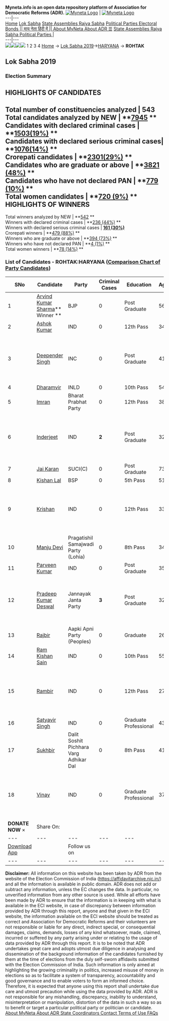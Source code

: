 **Myneta.info is an open data repository platform of Association for Democratic Reforms (ADR).**
[![Myneta Logo](https://www.myneta.info/lib/img/myneta-logo.png)](https://www.myneta.info/) | [![Myneta Logo](https://www.myneta.info/lib/img/adr-logo.png)](https://adrindia.org)  
---|---  
[Home](https://www.myneta.info/) [Lok Sabha](https://www.myneta.info/#ls "Lok Sabha") [ State Assemblies ](https://www.myneta.info/#sa "State Assemblies") [Rajya Sabha](https://www.myneta.info/#rs "Rajya Sabha") [Political Parties ](https://www.myneta.info/party "Political Parties") [ Electoral Bonds ](https://www.myneta.info/electoral_bonds "Electoral Bonds") [ || माय नेता हिंदी में || ](https://translate.google.co.in/translate?prev=hp&hl=en&js=y&u=www.myneta.info&sl=en&tl=hi&history_state0=) [ About MyNeta ](https://adrindia.org/content/about-myneta) [ About ADR ](https://adrindia.org/about-adr/who-we-are) [☰](javascript:void\(0\))
[ State Assemblies ](https://www.myneta.info/#sa "State Assemblies") [ Rajya Sabha ](https://www.myneta.info/#rs "Rajya Sabha") [ Political Parties ](https://www.myneta.info/party "Political Parties")
|   
---|---  
![](https://www.myneta.info/lib/img/banner/banner-1.png)![](https://www.myneta.info/lib/img/banner/banner-2.png)![](https://www.myneta.info/lib/img/banner/banner-3.png)![](https://www.myneta.info/lib/img/banner/banner-4.png)
1  2  3  4 
[Home](https://www.myneta.info/) → [Lok Sabha 2019](https://www.myneta.info/LokSabha2019/)→[HARYANA](https://www.myneta.info/LokSabha2019/index.php?action=show_constituencies&state_id=40) → **ROHTAK**
### 
## Lok Sabha 2019
###  Election Summary 
HIGHLIGHTS OF CANDIDATES  
---  
Total number of constituencies analyzed |  543   
Total candidates analyzed by NEW | **[7945](https://www.myneta.info/LokSabha2019/index.php?action=summary&subAction=candidates_analyzed&sort=candidate#summary) **  
Candidates with declared criminal cases | **[1503(19%)](https://www.myneta.info/LokSabha2019/index.php?action=summary&subAction=crime&sort=candidate#summary) **  
Candidates with declared serious criminal cases| **[1076(14%)](https://www.myneta.info/LokSabha2019/index.php?action=summary&subAction=serious_crime&sort=candidate#summary) **  
Crorepati candidates | **[2301(29%)](https://www.myneta.info/LokSabha2019/index.php?action=summary&subAction=crorepati&sort=candidate#summary) **  
Candidates who are graduate or above | **[3821 (48%)](https://www.myneta.info/LokSabha2019/index.php?action=summary&subAction=education&sort=candidate#summary) **  
Candidates who have not declared PAN | **[779 (10%)](https://www.myneta.info/LokSabha2019/index.php?action=summary&subAction=without_pan&sort=candidate#summary) **  
Total women candidates | **[720 (9%)](https://www.myneta.info/LokSabha2019/index.php?action=summary&subAction=women_candidate&sort=candidate#summary) **  
HIGHLIGHTS OF WINNERS  
---  
Total winners analyzed by NEW | **[542](https://www.myneta.info/LokSabha2019/index.php?action=summary&subAction=winner_analyzed&sort=candidate#summary) **  
Winners with declared criminal cases | **[236 (44%)](https://www.myneta.info/LokSabha2019/index.php?action=summary&subAction=winner_crime&sort=candidate#summary) **  
Winners with declared serious criminal cases | **[161 (30%)](https://www.myneta.info/LokSabha2019/index.php?action=summary&subAction=winner_serious_crime&sort=candidate#summary)**  
Crorepati winners | **[479 (88%)](https://www.myneta.info/LokSabha2019/index.php?action=summary&subAction=winner_crorepati&sort=candidate#summary) **  
Winners who are graduate or above | **[394 (73%)](https://www.myneta.info/LokSabha2019/index.php?action=summary&subAction=winner_education&sort=candidate#summary) **  
Winners who have not declared PAN | **[4 (1%)](https://www.myneta.info/LokSabha2019/index.php?action=summary&subAction=winner_without_pan&sort=candidate#summary) **  
Total women winners | **[78 (14%)](https://www.myneta.info/LokSabha2019/index.php?action=summary&subAction=winner_women&sort=candidate#summary) **  
### List of Candidates - ROHTAK:HARYANA ([Comparison Chart of Party Candidates](https://www.myneta.info/LokSabha2019/comparisonchart.php?constituency_id=577))
SNo | Candidate| Party| Criminal Cases| Education| Age| Total Assets| Liabilities  
---|---|---|---|---|---|---|---  
1  | [Arvind Kumar Sharma](https://www.myneta.info/LokSabha2019/candidate.php?candidate_id=12513)** Winner ** | BJP | 0 | Post Graduate| 56 | Rs 4,10,79,284 ~ 4 Crore+ | Rs 1,67,78,090 ~ 1 Crore+  
2  | [Ashok Kumar](https://www.myneta.info/LokSabha2019/candidate.php?candidate_id=12189) | IND | 0 | 12th Pass| 34 | Rs 38,87,828 ~ 38 Lacs+ | Rs 0 ~   
3  | [Deepender Singh](https://www.myneta.info/LokSabha2019/candidate.php?candidate_id=12512) | INC | 0 | Post Graduate| 41 | ![](https://myneta.info/image_v2.php?myneta_folder=LokSabha2019&candidate_id=12512&col=ta) | ![](https://myneta.info/image_v2.php?myneta_folder=LokSabha2019&candidate_id=12512&col=lia)  
4  | [Dharamvir](https://www.myneta.info/LokSabha2019/candidate.php?candidate_id=13202) | INLD | 0 | 10th Pass| 54 | Rs 1,92,40,828 ~ 1 Crore+ | Rs 15,00,000 ~ 15 Lacs+  
5  | [Imran](https://www.myneta.info/LokSabha2019/candidate.php?candidate_id=13203) | Bharat Prabhat Party | 0 | 12th Pass| 38 | Rs 43,70,000 ~ 43 Lacs+ | Rs 0 ~   
6  | [Inderjeet](https://www.myneta.info/LokSabha2019/candidate.php?candidate_id=13208) | IND | **2** | Post Graduate| 32 | ![](https://myneta.info/image_v2.php?myneta_folder=LokSabha2019&candidate_id=13208&col=ta) | ![](https://myneta.info/image_v2.php?myneta_folder=LokSabha2019&candidate_id=13208&col=lia)  
7  | [Jai Karan](https://www.myneta.info/LokSabha2019/candidate.php?candidate_id=12187) | SUCI(C) | 0 | Post Graduate| 73 | Rs 1,60,19,515 ~ 1 Crore+ | Rs 0 ~   
8  | [Kishan Lal](https://www.myneta.info/LokSabha2019/candidate.php?candidate_id=12511) | BSP | 0 | 5th Pass| 51 | Rs 1,06,38,347 ~ 1 Crore+ | Rs 0 ~   
9  | [Krishan](https://www.myneta.info/LokSabha2019/candidate.php?candidate_id=12188) | IND | 0 | 12th Pass| 33 | ![](https://myneta.info/image_v2.php?myneta_folder=LokSabha2019&candidate_id=12188&col=ta) | ![](https://myneta.info/image_v2.php?myneta_folder=LokSabha2019&candidate_id=12188&col=lia)  
10  | [Manju Devi](https://www.myneta.info/LokSabha2019/candidate.php?candidate_id=13205) | Pragatishil Samajwadi Party (Lohia) | 0 | 8th Pass| 34 | Rs 17,20,000 ~ 17 Lacs+ | Rs 49,000 ~ 49 Thou+  
11  | [Parveen Kumar](https://www.myneta.info/LokSabha2019/candidate.php?candidate_id=13209) | IND | 0 | Post Graduate| 35 | Rs 8,85,000 ~ 8 Lacs+ | Rs 0 ~   
12  | [Pradeep Kumar Deswal](https://www.myneta.info/LokSabha2019/candidate.php?candidate_id=13204) | Jannayak Janta Party | **3** | Post Graduate| 32 | ![](https://myneta.info/image_v2.php?myneta_folder=LokSabha2019&candidate_id=13204&col=ta) | ![](https://myneta.info/image_v2.php?myneta_folder=LokSabha2019&candidate_id=13204&col=lia)  
13  | [Rajbir](https://www.myneta.info/LokSabha2019/candidate.php?candidate_id=13206) | Aapki Apni Party (Peoples) | 0 | Graduate| 26 | Rs 37,85,000 ~ 37 Lacs+ | Rs 0 ~   
14  | [Ram Kishan Sain](https://www.myneta.info/LokSabha2019/candidate.php?candidate_id=13210) | IND | 0 | 10th Pass| 55 | Rs 3,44,30,000 ~ 3 Crore+ | Rs 10,50,000 ~ 10 Lacs+  
15  | [Rambir](https://www.myneta.info/LokSabha2019/candidate.php?candidate_id=13211) | IND | 0 | 12th Pass| 27 | ![](https://myneta.info/image_v2.php?myneta_folder=LokSabha2019&candidate_id=13211&col=ta) | ![](https://myneta.info/image_v2.php?myneta_folder=LokSabha2019&candidate_id=13211&col=lia)  
16  | [Satyavir Singh](https://www.myneta.info/LokSabha2019/candidate.php?candidate_id=13213) | IND | 0 | Graduate Professional| 43 | Rs 36,74,081 ~ 36 Lacs+ | Rs 0 ~   
17  | [Sukhbir](https://www.myneta.info/LokSabha2019/candidate.php?candidate_id=13207) | Dalit Soshit Pichhara Varg Adhikar Dal | 0 | 8th Pass| 41 | Rs 3,19,887 ~ 3 Lacs+ | Rs 90,000 ~ 90 Thou+  
18  | [Vinay](https://www.myneta.info/LokSabha2019/candidate.php?candidate_id=13212) | IND | 0 | Graduate Professional| 37 | ![](https://myneta.info/image_v2.php?myneta_folder=LokSabha2019&candidate_id=13212&col=ta) | ![](https://myneta.info/image_v2.php?myneta_folder=LokSabha2019&candidate_id=13212&col=lia)  
|  **DONATE NOW** × |  Share On:  | [](https://api.whatsapp.com/send?text=https%3A%2F%2Fmyneta.info%2Fpunjab2022%2Findex.php%3Faction%3Dshow_constituencies%26state_id%3D19) | [](https://www.facebook.com/sharer/sharer.php?u=https%3A%2F%2Fmyneta.info%2Fpunjab2022%2Findex.php%3Faction%3Dshow_constituencies%26state_id%3D19) | [](https://twitter.com/share?url=https%3A%2F%2Fmyneta.info%2Fpunjab2022%2Findex.php%3Faction%3Dshow_constituencies%26state_id%3D19)  
---|---|---|---|---  
| [ Download App ](https://play.google.com/store/apps/details?id=com.webrosoft.myneta1&pcampaignid=pcampaignidMKT-Other-global-all-co-prtnr-py-PartBadge-Mar2515-1) | [](https://play.google.com/store/apps/details?id=com.webrosoft.myneta1&pcampaignid=pcampaignidMKT-Other-global-all-co-prtnr-py-PartBadge-Mar2515-1) |  Follow us on  | [](https://www.facebook.com/adrindia.org/) | [](https://twitter.com/adrspeaks) | [](https://groups.google.com/g/national-election-watch?hl=en&pli=1) | [](https://www.instagram.com/adrspeaks/) | [](https://www.youtube.com/user/adrspeaks) | [](https://sharechat.com/profile/adrspeaks)  
---|---|---|---|---|---|---|---|---  
**Disclaimer:** All information on this website has been taken by ADR from the website of the Election Commission of India (https://affidavitarchive.nic.in/) and all the information is available in public domain. ADR does not add or subtract any information, unless the EC changes the data. In particular, no unverified information from any other source is used. While all efforts have been made by ADR to ensure that the information is in keeping with what is available in the ECI website, in case of discrepancy between information provided by ADR through this report, anyone and that given in the ECI website, the information available on the ECI website should be treated as correct and Association for Democratic Reforms and their volunteers are not responsible or liable for any direct, indirect special, or consequential damages, claims, demands, losses of any kind whatsoever, made, claimed, incurred or suffered by any party arising under or relating to the usage of data provided by ADR through this report. It is to be noted that ADR undertakes great care and adopts utmost due diligence in analysing and dissemination of the background information of the candidates furnished by them at the time of elections from the duly self-sworn affidavits submitted with the Election Commission of India. Such information is only aimed at highlighting the growing criminality in politics, increased misuse of money in elections so as to facilitate a system of transparency, accountability and good governance and to enable voters to form an informed choice. Therefore, it is expected that anyone using this report shall undertake due care and utmost precaution while using the data provided by ADR. ADR is not responsible for any mishandling, discrepancy, inability to understand, misinterpretation or manipulation, distortion of the data in such a way so as to benefit or target a particular political party or politician or candidate. 
[ About MyNeta ](https://adrindia.org/content/about-myneta) [ About ADR ](https://adrindia.org/about-adr/who-we-are) [ State Coordinators ](https://adrindia.org/about-adr/state-coordinators) [ Contact ](https://adrindia.org/contact-us) [ Terms of Use ](https://adrindia.org/content/adr-terms-use) [ FAQs ](https://adrindia.org/content/faqs)
